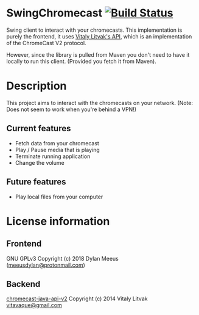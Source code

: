 SwingChromecast [![Build Status](https://travis-ci.org/DylanMeeus/SwingChromecast.svg?branch=master)](https://travis-ci.org/DylanMeeus/SwingChromecast)
===============

Swing client to interact with your chromecasts.
This implementation is purely the frontend, it uses [Vitaly Litvak's
API](https://github.com/vitalidze/chromecast-java-api-v2), which is an implementation
of the ChromeCast V2 protocol. 

However, since the library is pulled from Maven you don't need to have it locally to run this
client. (Provided you fetch it from Maven).


# Description

This project aims to interact with the chromecasts on your network. (Note: Does not seem to work when you're
behind a VPN!)

## Current features
* Fetch data from your chromecast
* Play / Pause media that is playing
* Terminate running application
* Change the volume

## Future features
* Play local files from your computer



# License information

## Frontend
GNU GPLv3 
Copyright (c) 2018 Dylan Meeus (meeusdylan@protonmail.com)

## Backend

[chromecast-java-api-v2](https://github.com/vitalidze/chromecast-java-api-v2) Copyright (c) 2014
Vitaly Litvak vitavaque@gmail.com 
